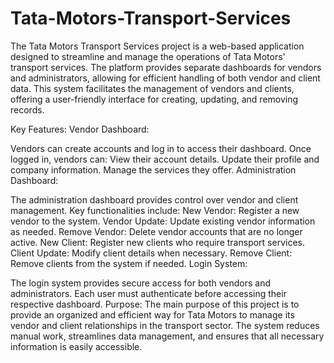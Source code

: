 # Tata-Motors-Transport-Services

The Tata Motors Transport Services project is a web-based application designed to streamline and manage the operations of Tata Motors' transport services. The platform provides separate dashboards for vendors and administrators, allowing for efficient handling of both vendor and client data. This system facilitates the management of vendors and clients, offering a user-friendly interface for creating, updating, and removing records.

Key Features:
Vendor Dashboard:

Vendors can create accounts and log in to access their dashboard.
Once logged in, vendors can:
View their account details.
Update their profile and company information.
Manage the services they offer.
Administration Dashboard:

The administration dashboard provides control over vendor and client management.
Key functionalities include:
New Vendor: Register a new vendor to the system.
Vendor Update: Update existing vendor information as needed.
Remove Vendor: Delete vendor accounts that are no longer active.
New Client: Register new clients who require transport services.
Client Update: Modify client details when necessary.
Remove Client: Remove clients from the system if needed.
Login System:

The login system provides secure access for both vendors and administrators.
Each user must authenticate before accessing their respective dashboard.
Purpose:
The main purpose of this project is to provide an organized and efficient way for Tata Motors to manage its vendor and client relationships in the transport sector. The system reduces manual work, streamlines data management, and ensures that all necessary information is easily accessible.
